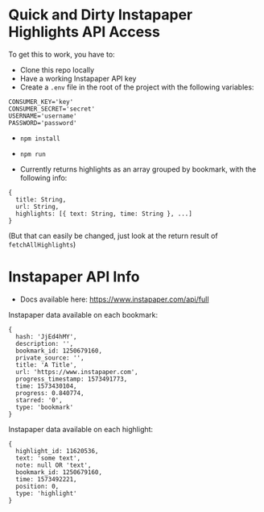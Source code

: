 # Quick and Dirty Instapaper Highlights API Access

To get this to work, you have to:
- Clone this repo locally
- Have a working Instapaper API key
- Create a `.env` file in the root of the project with the following variables:
```
CONSUMER_KEY='key'
CONSUMER_SECRET='secret'
USERNAME='username'
PASSWORD='password'
```
- `npm install`
- `npm run`

- Currently returns highlights as an array grouped by bookmark, with the following info:
```
{
  title: String,
  url: String,
  highlights: [{ text: String, time: String }, ...]
}
```
(But that can easily be changed, just look at the return result of `fetchAllHighlights`)

# Instapaper API Info

- Docs available here: https://www.instapaper.com/api/full

Instapaper data available on each bookmark:
```
{
  hash: 'JjEd4hMY',
  description: '',
  bookmark_id: 1250679160,
  private_source: '',
  title: 'A Title',
  url: 'https://www.instapaper.com',
  progress_timestamp: 1573491773,
  time: 1573430104,
  progress: 0.840774,
  starred: '0',
  type: 'bookmark'
}
```

Instapaper data available on each highlight:
```
{
  highlight_id: 11620536,
  text: 'some text',
  note: null OR 'text',
  bookmark_id: 1250679160,
  time: 1573492221,
  position: 0,
  type: 'highlight'
}
```
